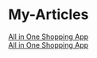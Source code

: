 # My-Articles
<a href="https://pushkar.supergyan.com" target="_blank" rel="dofollow noopener noreferrer">All in One Shopping App</a>
</br>
<a href="https://play.google.com/store/apps/details?id=com.all.in.one.shopping.appgrid&amp;hl=en_IN" target="_blank" rel="dofollow noopener noreferrer">All in One Shopping App</a>
